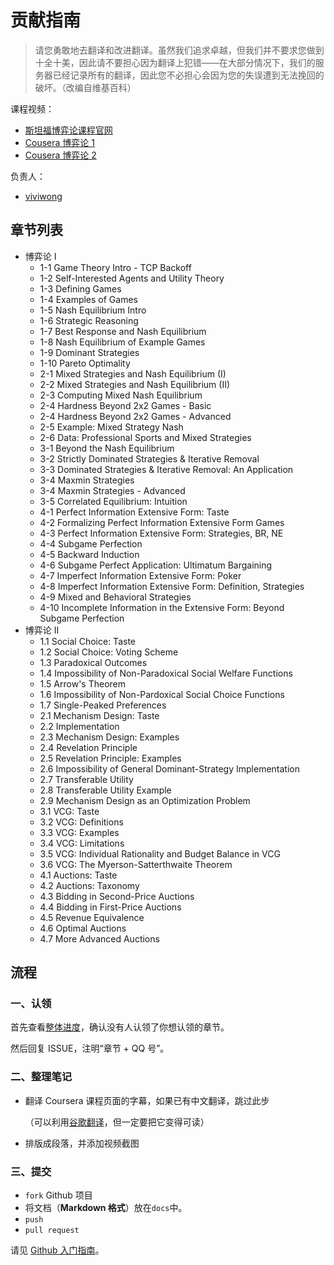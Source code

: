 # 贡献指南

> 请您勇敢地去翻译和改进翻译。虽然我们追求卓越，但我们并不要求您做到十全十美，因此请不要担心因为翻译上犯错——在大部分情况下，我们的服务器已经记录所有的翻译，因此您不必担心会因为您的失误遭到无法挽回的破坏。（改编自维基百科）

课程视频：

+ [斯坦福博弈论课程官网](http://www.game-theory-class.org/)
+ [Cousera 博弈论 1](https://www.coursera.org/learn/game-theory-1)
+ [Cousera 博弈论 2](https://www.coursera.org/learn/game-theory-2)

负责人：

+   [viviwong](https://github.com/viviwong)

## 章节列表

+   博弈论 I
    +   1-1 Game Theory Intro - TCP Backoff
    +   1-2 Self-Interested Agents and Utility Theory
    +   1-3 Defining Games
    +   1-4 Examples of Games
    +   1-5 Nash Equilibrium Intro
    +   1-6 Strategic Reasoning
    +   1-7 Best Response and Nash Equilibrium
    +   1-8 Nash Equilibrium of Example Games
    +   1-9 Dominant Strategies
    +   1-10 Pareto Optimality
    +   2-1 Mixed Strategies and Nash Equilibrium (I)
    +   2-2 Mixed Strategies and Nash Equilibrium (II)
    +   2-3 Computing Mixed Nash Equilibrium
    +   2-4 Hardness Beyond 2x2 Games - Basic
    +   2-4 Hardness Beyond 2x2 Games - Advanced
    +   2-5 Example: Mixed Strategy Nash
    +   2-6 Data: Professional Sports and Mixed Strategies
    +   3-1 Beyond the Nash Equilibrium
    +   3-2 Strictly Dominated Strategies & Iterative Removal
    +   3-3 Dominated Strategies & Iterative Removal: An Application
    +   3-4 Maxmin Strategies
    +   3-4 Maxmin Strategies - Advanced
    +   3-5 Correlated Equilibrium: Intuition
    +   4-1 Perfect Information Extensive Form: Taste
    +   4-2 Formalizing Perfect Information Extensive Form Games
    +   4-3 Perfect Information Extensive Form: Strategies, BR, NE
    +   4-4 Subgame Perfection
    +   4-5 Backward Induction
    +   4-6 Subgame Perfect Application: Ultimatum Bargaining
    +   4-7 Imperfect Information Extensive Form: Poker
    +   4-8 Imperfect Information Extensive Form: Definition, Strategies
    +   4-9 Mixed and Behavioral Strategies
    +   4-10 Incomplete Information in the Extensive Form: Beyond Subgame Perfection
+   博弈论 II
    +   1.1 Social Choice: Taste
    +   1.2 Social Choice: Voting Scheme
    +   1.3 Paradoxical Outcomes
    +   1.4 Impossibility of Non-Paradoxical Social Welfare Functions
    +   1.5 Arrow's Theorem
    +   1.6 Impossibility of Non-Pardoxical Social Choice Functions
    +   1.7 Single-Peaked Preferences
    +   2.1 Mechanism Design: Taste
    +   2.2 Implementation
    +   2.3 Mechanism Design: Examples
    +   2.4 Revelation Principle
    +   2.5 Revelation Principle: Examples
    +   2.6 Impossibility of General Dominant-Strategy Implementation
    +   2.7 Transferable Utility
    +   2.8 Transferable Utility Example
    +   2.9 Mechanism Design as an Optimization Problem
    +   3.1 VCG: Taste
    +   3.2 VCG: Definitions
    +   3.3 VCG: Examples
    +   3.4 VCG: Limitations
    +   3.5 VCG: Individual Rationality and Budget Balance in VCG
    +   3.6 VCG: The Myerson-Satterthwaite Theorem
    +   4.1 Auctions: Taste
    +   4.2 Auctions: Taxonomy
    +   4.3 Bidding in Second-Price Auctions
    +   4.4 Bidding in First-Price Auctions
    +   4.5 Revenue Equivalence
    +   4.6 Optimal Auctions
    +   4.7 More Advanced Auctions

## 流程

### 一、认领

首先查看[整体进度](https://github.com/apachecn/stanford-game-theory-notes-zh/issues/1)，确认没有人认领了你想认领的章节。

然后回复 ISSUE，注明“章节 + QQ 号”。

### 二、整理笔记

+   翻译 Coursera 课程页面的字幕，如果已有中文翻译，跳过此步

    （可以利用[谷歌翻译](https://translate.google.cn)，但一定要把它变得可读）

+   排版成段落，并添加视频截图

### 三、提交

+   `fork` Github 项目
+   将文档（**Markdown 格式**）放在`docs`中。
+   `push`
+   `pull request`

请见 [Github 入门指南](https://github.com/apachecn/kaggle/blob/master/docs/GitHub)。
